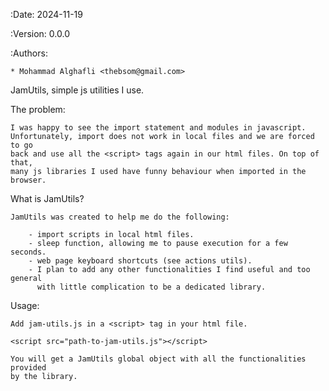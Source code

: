 :Date: 2024-11-19

:Version: 0.0.0

:Authors:

    * Mohammad Alghafli <thebsom@gmail.com>

JamUtils, simple js utilities I use.

The problem:

    I was happy to see the import statement and modules in javascript.
    Unfortunately, import does not work in local files and we are forced to go
    back and use all the <script> tags again in our html files. On top of  that,
    many js libraries I used have funny behaviour when imported in the browser.

What is JamUtils?

    JamUtils was created to help me do the following:
    
        - import scripts in local html files.
        - sleep function, allowing me to pause execution for a few seconds.
        - web page keyboard shortcuts (see actions utils).
        - I plan to add any other functionalities I find useful and too general
          with little complication to be a dedicated library.

Usage:

    Add jam-utils.js in a <script> tag in your html file.
    
    <script src="path-to-jam-utils.js"></script>
    
    You will get a JamUtils global object with all the functionalities provided
    by the library.

